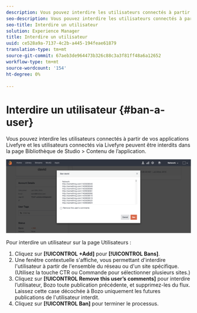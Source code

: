 ```yaml
---
description: Vous pouvez interdire les utilisateurs connectés à partir de vos applications Livefyre et les utilisateurs connectés via Livefyre peuvent être interdits dans la page Bibliothèque de Studio > Contenu de l’application.
seo-description: Vous pouvez interdire les utilisateurs connectés à partir de vos applications Livefyre et les utilisateurs connectés via Livefyre peuvent être interdits dans la page Bibliothèque de Studio > Contenu de l’application.
seo-title: Interdire un utilisateur
solution: Experience Manager
title: Interdire un utilisateur
uuid: ce528a9a-7137-4c2b-a445-194feae61879
translation-type: tm+mt
source-git-commit: 67aeb3de964473b326c88c3a3f81ff48a6a12652
workflow-type: tm+mt
source-wordcount: '154'
ht-degree: 0%

---
```



# Interdire un utilisateur {#ban-a-user}

Vous pouvez interdire les utilisateurs connectés à partir de vos applications Livefyre et les utilisateurs connectés via Livefyre peuvent être interdits dans la page Bibliothèque de Studio > Contenu de l’application.

![](assets/UsersBan2-1024x409.png)

Pour interdire un utilisateur sur la page Utilisateurs :

1. Cliquez sur **[!UICONTROL +Add]** pour **[!UICONTROL Bans]**.
1. Une fenêtre contextuelle s&#39;affiche, vous permettant d&#39;interdire l&#39;utilisateur à partir de l&#39;ensemble du réseau ou d&#39;un site spécifique. (Utilisez la touche CTR ou Commande pour sélectionner plusieurs sites.)
1. Cliquez sur **[!UICONTROL Remove this user’s comments]** pour interdire l’utilisateur, Bozo toute publication précédente, et supprimez-les du flux. Laissez cette case décochée à Bozo uniquement les futures publications de l&#39;utilisateur interdit.
1. Cliquez sur **[!UICONTROL Ban]** pour terminer le processus.
